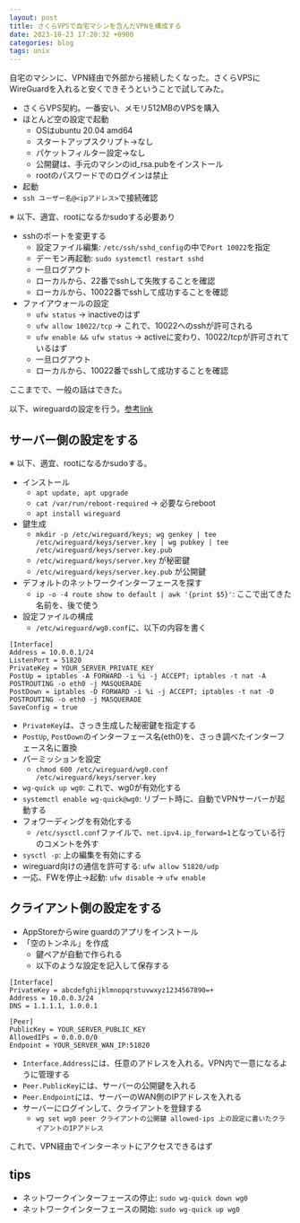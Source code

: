 ```yaml
---
layout: post
title: さくらVPSで自宅マシンを含んだVPNを構成する
date: 2023-10-23 17:20:32 +0900
categories: blog
tags: unix
---
```


自宅のマシンに、VPN経由で外部から接続したくなった。さくらVPSにWireGuardを入れると安くできそうということで試してみた。

- さくらVPS契約。一番安い、メモリ512MBのVPSを購入
- ほとんど空の設定で起動
  - OSはubuntu 20.04 amd64
  - スタートアップスクリプト→なし
  - パケットフィルター設定→なし
  - 公開鍵は、手元のマシンのid\_rsa.pubをインストール
  - rootのパスワードでのログインは禁止
- 起動
- `ssh ユーザー名@<ipアドレス>`で接続確認

※ 以下、適宜、rootになるかsudoする必要あり

- sshのポートを変更する
  - 設定ファイル編集: `/etc/ssh/sshd_config`の中で`Port 10022`を指定
  - デーモン再起動: `sudo systemctl restart sshd`
  - 一旦ログアウト
  - ローカルから、22番でsshして失敗することを確認
  - ローカルから、10022番でsshして成功することを確認
- ファイアウォールの設定
  - `ufw status` → inactiveのはず
  - `ufw allow 10022/tcp` → これで、10022へのsshが許可される
  - `ufw enable && ufw status` → activeに変わり、10022/tcpが許可されているはず
  - 一旦ログアウト
  - ローカルから、10022番でsshして成功することを確認

ここまでで、一般の話はできた。

以下、wireguardの設定を行う。[参考link](https://serversideup.net/how-to-set-up-wireguard-vpn-server-on-ubuntu-20-04/)

## サーバー側の設定をする

※ 以下、適宜、rootになるかsudoする。

- インストール
  - `apt update, apt upgrade`
  - `cat /var/run/reboot-required` → 必要ならreboot
  - `apt install wireguard`
- 鍵生成
  - `mkdir -p /etc/wireguard/keys; wg genkey | tee /etc/wireguard/keys/server.key | wg pubkey | tee /etc/wireguard/keys/server.key.pub`
  - `/etc/wireguard/keys/server.key` が秘密鍵
  - `/etc/wireguard/keys/server.key.pub` が公開鍵
- デフォルトのネットワークインターフェースを探す
  - `ip -o -4 route show to default | awk '{print $5}'`: ここで出てきた名前を、後で使う
- 設定ファイルの構成
  - `/etc/wireguard/wg0.conf`に、以下の内容を書く

```
[Interface]
Address = 10.0.0.1/24
ListenPort = 51820
PrivateKey = YOUR_SERVER_PRIVATE_KEY
PostUp = iptables -A FORWARD -i %i -j ACCEPT; iptables -t nat -A POSTROUTING -o eth0 -j MASQUERADE
PostDown = iptables -D FORWARD -i %i -j ACCEPT; iptables -t nat -D POSTROUTING -o eth0 -j MASQUERADE
SaveConfig = true
```

- `PrivateKey`は、さっき生成した秘密鍵を指定する
- `PostUp`, `PostDown`のインターフェース名(eth0)を、さっき調べたインターフェース名に置換
- パーミッションを設定
  - `chmod 600 /etc/wireguard/wg0.conf /etc/wireguard/keys/server.key`
- `wg-quick up wg0`: これで、wg0が有効化する
- `systemctl enable wg-quick@wg0`: リブート時に、自動でVPNサーバーが起動する
- フォワーディングを有効化する
  - `/etc/sysctl.conf`ファイルで、`net.ipv4.ip_forward=1`となっている行のコメントを外す
- `sysctl -p`: 上の編集を有効にする
- wireguard向けの通信を許可する: `ufw allow 51820/udp`
- 一応、FWを停止→起動: `ufw disable` → `ufw enable`

## クライアント側の設定をする

- AppStoreからwire guardのアプリをインストール
- 「空のトンネル」を作成
  - 鍵ペアが自動で作られる
  - 以下のような設定を記入して保存する

```
[Interface]
PrivateKey = abcdefghijklmnopqrstuvwxyz1234567890=+
Address = 10.0.0.3/24
DNS = 1.1.1.1, 1.0.0.1

[Peer]
PublicKey = YOUR_SERVER_PUBLIC_KEY
AllowedIPs = 0.0.0.0/0
Endpoint = YOUR_SERVER_WAN_IP:51820
```

- `Interface.Address`には、任意のアドレスを入れる。VPN内で一意になるように管理する
- `Peer.PublicKey`には、サーバーの公開鍵を入れる
- `Peer.Endpoint`には、サーバーのWAN側のIPアドレスを入れる
- サーバーにログインして、クライアントを登録する
  - `wg set wg0 peer クライアントの公開鍵 allowed-ips 上の設定に書いたクライアントのIPアドレス`

これで、VPN経由でインターネットにアクセスできるはず

## tips

- ネットワークインターフェースの停止: `sudo wg-quick down wg0`
- ネットワークインターフェースの開始: `sudo wg-quick up wg0`

